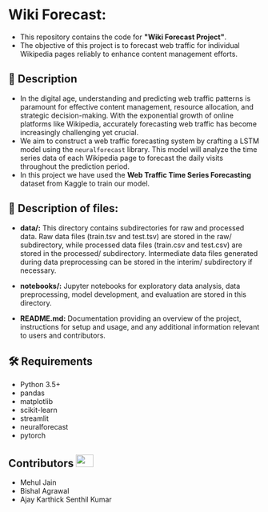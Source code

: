 # Wiki Forecast:

- This repository contains the code for **"Wiki Forecast Project"**.
- The objective of this project is to forecast web traffic for individual Wikipedia pages reliably to enhance content management efforts.
  
## 📝 Description
- In the digital age, understanding and predicting web traffic patterns is paramount for effective content management, resource allocation, and strategic decision-making. With the exponential growth of online platforms like Wikipedia, accurately forecasting web traffic has become increasingly challenging yet crucial. 
- We aim to construct a web traffic forecasting system by crafting a LSTM model using the `neuralforecast` library. This model will analyze the time series data of each Wikipedia page to forecast the daily visits throughout the prediction period.
- In this project we have used the **Web Traffic Time Series Forecasting** dataset from Kaggle to train our model. 

## 📝 Description of files:

- __data/:__ This directory contains subdirectories for raw and processed data. Raw data files (train.tsv and test.tsv) are stored in the raw/ subdirectory, while processed data files (train.csv and test.csv) are stored in the processed/ subdirectory. Intermediate data files generated during data preprocessing can be stored in the interim/ subdirectory if necessary.

- __notebooks/:__ Jupyter notebooks for exploratory data analysis, data preprocessing, model development, and evaluation are stored in this directory.

- __README.md:__ Documentation providing an overview of the project, instructions for setup and usage, and any additional information relevant to users and contributors.

## :hammer_and_wrench: Requirements
* Python 3.5+
* pandas
* matplotlib
* scikit-learn
* streamlit
* neuralforecast
* pytorch

## Contributors <img src="https://raw.githubusercontent.com/TheDudeThatCode/TheDudeThatCode/master/Assets/Developer.gif" width=35 height=25> 
-	Mehul Jain 
-	Bishal Agrawal 
-	Ajay Karthick Senthil Kumar



